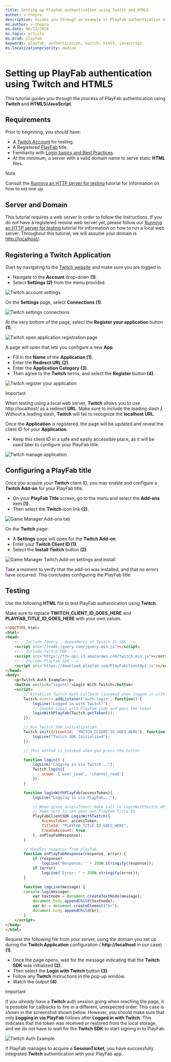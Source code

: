 ```yaml
---
title: Setting up PlayFab authentication using Twitch and HTML5
author: v-thopra
description: Guides you through an example of PlayFab authentication using Twitch and HTML5/JavaScript.
ms.author: v-thopra
ms.date: 06/11/2018
ms.topic: article
ms.prod: playfab
keywords: playfab, authentication, twitch, html5, javascript
ms.localizationpriority: medium
---
```


# Setting up PlayFab authentication using Twitch and HTML5

This tutorial guides you through the process of PlayFab authentication using **Twitch** and **HTML5/JavaScript**.

## Requirements

Prior to beginning, you should have:

- A [Twitch Account](https://www.twitch.tv/) for testing.
- A Registered [PlayFab](https://playfab.com/) title.
- Familiarity with [Login basics and Best Practices](../../authentication/platform-specific-authentication/login-basics-best-practices.md).
- At the minimum, a server with a valid domain name to serve static **HTML** files.

> [!NOTE]
> Consult the [Running an HTTP server for testing](running-an-http-server-for-testing.md) tutorial for information on how to set one up.

## Server and Domain

This tutorial requires a web server in order to follow the instructions. If you do not have a registered remote web server yet, please follow our [Running an HTTP server for testing](running-an-http-server-for-testing.md) tutorial for information on how to run a local web server. Throughout this tutorial, we will assume your domain is [http://localhost/](http://localhost/).

## Registering a Twitch Application

Start by navigating to the [Twitch website](https://www.twitch.tv/) and make sure you are logged in.

- Navigate to the **Account** drop-down **(1)**.
- Select **Settings (2)** from the menu provided.

![Twitch account settings](media/tutorials/twitch-html5/twitch-account-settings.png)  

On the **Settings** page, select **Connections (1)**.

![Twitch settings connections](media/tutorials/twitch-html5/twitch-settings-connections.png)  

At the very bottom of the page, select the **Register your application** button **(1)**.

![Twitch open application registration page](media/tutorials/twitch-html5/twitch-open-application-registration.png)  

A page will open that lets you configure a new **App**.

- Fill in the **Name** of the **Application (1)**.
- Enter the **Redirect URL (2)**.
- Enter the **Application Category (3)**. 
- Then agree to the **Twitch** terms, and select the **Register**  button **(4)**.

![Twitch register your application](media/tutorials/twitch-html5/twitch-register-your-application.png)  

> [!IMPORTANT]  
> When testing using a local web server, **Twitch** allows you to use http://localhost/ as a redirect **URL**. Make sure to include the leading slash **/**. Without a leading slash, **Twitch** will fail to recognize the **localhost URL**.

Once the **Application** is registered, the page will be updated and reveal the client ID for your **Application**.

- Keep this client ID in a safe and easily accessible place, as it will be used later to configure your PlayFab title.

![Twitch manage application](media/tutorials/twitch-html5/twitch-manage-application.png)  

## Configuring a PlayFab title

Once you acquire your **Twitch** client ID, you may enable and configure a **Twitch Add-on** for your PlayFab title.

- On your **PlayFab Title** screen, go to the menu and select the **Add-ons** item **(1)**.
- Then select the **Twitch** icon link **(2)**.

![Game Manager Add-ons tab](media/tutorials/twitch-html5/game-manager-addons-tab-twitch.png)  

On the **Twitch** page:

- A **Settings** page will open for the **Twitch Add-on**.
- Enter your **Twitch Client ID (1)**.
- Select the **Install Twitch** button **(2)**.

![Game Manager Twitch Add-on settings and install](media/tutorials/twitch-html5/game-manager-twitch-addon-settings.png)  

Take a moment to verify that the add-on was installed, and that no errors have occurred. This concludes configuring the PlayFab title.

## Testing

Use the following **HTML** file to test PlayFab authentication using **Twitch**.

Make sure to replace **TWITCH_CLIENT_ID_GOES_HERE** and **PLAYFAB_TITLE_ID_GOES_HERE** with your own values.

```html
<!DOCTYPE html>
<html>
<head>
    <!-- Include JQuery - dependency of Twitch JS SDK -->
    <script src="//code.jquery.com/jquery.min.js"></script>
    <!-- Include Twitch SDK -->
    <script src="https://ttv-api.s3.amazonaws.com/twitch.min.js"></script>
    <!-- Include PlayFab SDK -->
    <script src="https://download.playfab.com/PlayFabClientApi.js"></script>
</head>
<body>
    <p>Twitch Auth Example</p>
    <button onclick="login()">Login With Twitch</button>
    <script>
        // Establish Twitch Auth Callback (invoked when logged in with Twitch)
        Twitch.events.addListener('auth.login', function() {
            logLine("Logged in with Twitch!");
            // Invoke login with PlayFab code and pass the token
            loginWithPlayFab(Twitch.getToken());
        });

        // Run Twitch SDK initialization
        Twitch.init({clientId: 'TWITCH_CLIENT_ID_GOES_HERE'}, function(error, status) {
            logLine("Twitch SDK Initialized");
        });

        // This method is invoked when you press the button

        function login() {
            logLine("Logging in via Twitch...");
            Twitch.login({
                scope: ['user_read', 'channel_read']
            });
        }

        function loginWithPlayFab(accessToken){
            logLine("Logging in via PlayFab...");

            // When given accessToken, make call to LoginWithTwitch API Call
            // Make sure to use your own PlayFab Title ID
            PlayFabClientSDK.LoginWithTwitch({
                AccessToken: accessToken,
                TitleId: "PLAYFAB_TITLE_ID_GOES_HERE",
                CreateAccount: true
            }, onPlayFabResponse);
        }

        // Handles response from playfab.
        function onPlayFabResponse(response, error) {
            if (response)
                logLine("Response: " + JSON.stringify(response));
            if (error)
                logLine("Error: " + JSON.stringify(error));
        }

        function logLine(message) {
        console.log(message);
            var textnode = document.createTextNode(message);
            document.body.appendChild(textnode);
            var br = document.createElement("br");
            document.body.appendChild(br);
        }
    </script>
</body>
</html>
```

Request the following file from your server, using the domain you set up during the **Twitch Application** configuration ( **http://localhost** in our case) **(1)**.

- Once the page opens, wait for the message indicating that the **Twitch SDK** was initialized **(2)**. 
- Then select the **Login with Twitch** button **(3)**.
- Follow any **Twitch** instructions in the pop-up window. 
- Watch the output **(4)**.

> [!IMPORTANT]
> If you *already have* a **Twitch** auth session going when reaching the page, it is possible for callbacks to fire in a different, unexpected order. This case is shown in the screenshot shown below. However, you should make sure that only **Logging in via PlayFab** follows after **Logged in with Twitch**. This indicates that the token was received or restored from the local storage, and we do not have to wait for the **Twitch SDK** to start signing in to PlayFab.

![Twitch Auth Example](media/tutorials/twitch-html5/twitch-auth-example.png)  

If PlayFab manages to acquire a **SessionTicket**, you have successfully integrated **Twitch** authentication with your PlayFab app.
